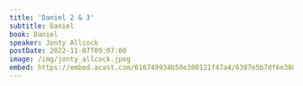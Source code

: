 ```yaml
---
title: 'Daniel 2 & 3'
subtitle: Daniel
book: Daniel
speaker: Jonty Allcock
postDate: 2022-11-07T09:07:00
image: /img/jonty_allcock.jpeg
embed: https://embed.acast.com/616749934b50e300121f47a4/6387e5b7df6e3800103ff3e1?theme=light&subscribe=false
---
```

